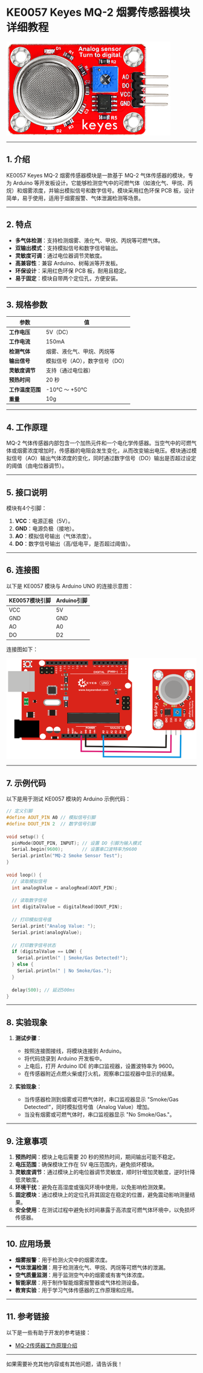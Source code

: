 # **KE0057 Keyes MQ-2 烟雾传感器模块详细教程**

![image-20250312163540118](media/image-20250312163540118.png)

---

## **1. 介绍**

KE0057 Keyes MQ-2 烟雾传感器模块是一款基于 MQ-2 气体传感器的模块，专为 Arduino 等开发板设计。它能够检测空气中的可燃气体（如液化气、甲烷、丙烷）和烟雾浓度，并输出模拟信号和数字信号。模块采用红色环保 PCB 板，设计简单，易于使用，适用于烟雾报警、气体泄漏检测等场景。

---

## **2. 特点**

- **多气体检测**：支持检测烟雾、液化气、甲烷、丙烷等可燃气体。
- **双输出模式**：支持模拟信号和数字信号输出。
- **灵敏度可调**：通过电位器调节灵敏度。
- **高兼容性**：兼容 Arduino、树莓派等开发板。
- **环保设计**：采用红色环保 PCB 板，耐用且稳定。
- **易于固定**：模块自带两个定位孔，方便安装。

---

## **3. 规格参数**

| 参数            | 值                     |
|-----------------|------------------------|
| **工作电压**    | 5V（DC）               |
| **工作电流**    | 150mA                  |
| **检测气体**    | 烟雾、液化气、甲烷、丙烷等 |
| **输出信号**    | 模拟信号（AO），数字信号（DO） |
| **灵敏度调节**  | 支持（通过电位器）     |
| **预热时间**    | 20 秒                  |
| **工作温度范围**| -10℃ ～ +50℃          |
| **重量**        | 10g                    |

---

## **4. 工作原理**

MQ-2 气体传感器内部包含一个加热元件和一个电化学传感器。当空气中的可燃气体或烟雾浓度增加时，传感器的电阻会发生变化，从而改变输出电压。模块通过模拟信号（AO）输出气体浓度的变化，同时通过数字信号（DO）输出是否超过设定的阈值（由电位器调节）。

---

## **5. 接口说明**

模块有4个引脚：
1. **VCC**：电源正极（5V）。
2. **GND**：电源负极（接地）。
3. **AO**：模拟信号输出（气体浓度）。
4. **DO**：数字信号输出（高/低电平，是否超过阈值）。

---

## **6. 连接图**

以下是 KE0057 模块与 Arduino UNO 的连接示意图：

| KE0057模块引脚 | Arduino引脚 |
| -------------- | ----------- |
| VCC            | 5V          |
| GND            | GND         |
| AO             | A0          |
| DO             | D2          |

连接图如下：

![image-20250312163552119](media/image-20250312163552119.png)

---

## **7. 示例代码**

以下是用于测试 KE0057 模块的 Arduino 示例代码：

```cpp
// 定义引脚
#define AOUT_PIN A0 // 模拟信号引脚
#define DOUT_PIN 2  // 数字信号引脚

void setup() {
  pinMode(DOUT_PIN, INPUT); // 设置 DO 引脚为输入模式
  Serial.begin(9600);       // 设置串口波特率为9600
  Serial.println("MQ-2 Smoke Sensor Test");
}

void loop() {
  // 读取模拟信号
  int analogValue = analogRead(AOUT_PIN);

  // 读取数字信号
  int digitalValue = digitalRead(DOUT_PIN);

  // 打印模拟信号值
  Serial.print("Analog Value: ");
  Serial.print(analogValue);

  // 打印数字信号状态
  if (digitalValue == LOW) {
    Serial.println(" | Smoke/Gas Detected!");
  } else {
    Serial.println(" | No Smoke/Gas.");
  }

  delay(500); // 延迟500ms
}
```

---

## **8. 实验现象**

1. **测试步骤**：
   - 按照连接图接线，将模块连接到 Arduino。
   - 将代码烧录到 Arduino 开发板中。
   - 上电后，打开 Arduino IDE 的串口监视器，设置波特率为 9600。
   - 在传感器附近点燃火柴或打火机，观察串口监视器中显示的结果。

2. **实验现象**：
   - 当传感器检测到烟雾或可燃气体时，串口监视器显示 "Smoke/Gas Detected!"，同时模拟信号值（Analog Value）增加。
   - 当没有烟雾或可燃气体时，串口监视器显示 "No Smoke/Gas."。

---

## **9. 注意事项**

1. **预热时间**：模块上电后需要 20 秒的预热时间，期间输出可能不稳定。
2. **电压范围**：确保模块工作在 5V 电压范围内，避免损坏模块。
3. **灵敏度调节**：通过模块上的电位器调节灵敏度，顺时针增加灵敏度，逆时针降低灵敏度。
4. **环境干扰**：避免在高湿度或强风环境中使用，以免影响检测效果。
5. **固定模块**：通过模块上的定位孔将其固定在稳定的位置，避免震动影响测量结果。
6. **安全使用**：在测试过程中避免长时间暴露于高浓度可燃气体环境中，以免损坏传感器。

---

## **10. 应用场景**

- **烟雾报警**：用于检测火灾中的烟雾浓度。
- **气体泄漏检测**：用于检测液化气、甲烷、丙烷等可燃气体的泄漏。
- **空气质量监测**：用于监测空气中的烟雾或有害气体浓度。
- **智能家居**：用于制作智能烟雾报警器或气体检测设备。
- **教育实验**：用于学习气体传感器的工作原理和应用。

---

## **11. 参考链接**

以下是一些有助于开发的参考链接：
- [MQ-2传感器工作原理介绍](https://www.pololu.com/file/0J309/MQ2.pdf)

---

如果需要补充其他内容或有其他问题，请告诉我！
